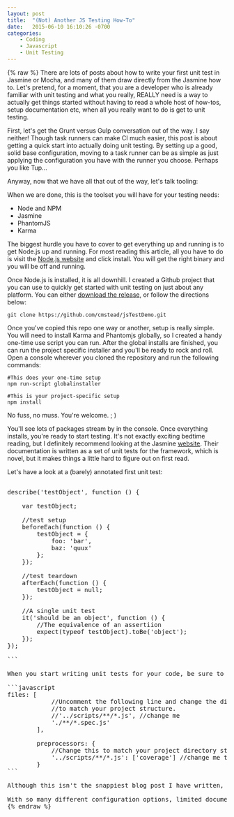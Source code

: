 ```yaml
---
layout: post
title:  "(Not) Another JS Testing How-To"
date:   2015-06-10 16:10:26 -0700
categories: 
    - Coding
    - Javascript
    - Unit Testing
---
```

{% raw %}
There are lots of posts about how to write your first unit test in Jasmine or Mocha, and many of them draw directly from the Jasmine how to. Let's pretend, for a moment, that you are a developer who is already familiar with unit testing and what you really, REALLY need is a way to actually get things started without having to read a whole host of how-tos, setup documentation etc, when all you really want to do is get to unit testing.

First, let's get the Grunt versus Gulp conversation out of the way. I say neither! Though task runners can make CI much easier, this post is about getting a quick start into actually doing unit testing. By setting up a good, solid base configuration, moving to a task runner can be as simple as just applying the configuration you have with the runner you choose. Perhaps you like Tup...

Anyway, now that we have all that out of the way, let's talk tooling:

When we are done, this is the toolset you will have for your testing needs:
<ul>
	<li>Node and NPM</li>
	<li>Jasmine</li>
	<li>PhantomJS</li>
	<li>Karma</li>
</ul>

The biggest hurdle you have to cover to get everything up and running is to get Node.js up and running.  For most reading this article, all you have to do is visit the <a href="https://nodejs.org/" target="_blank">Node.js website</a> and click install. You will get the right binary and you will be off and running.

Once Node.js is installed, it is all downhill. I created a Github project that you can use to quickly get started with unit testing on just about any platform. You can either <a href="https://github.com/cmstead/jsTestDemo/archive/v1.0.0.zip">download the release</a>, or follow the directions below:

```shell
git clone https://github.com/cmstead/jsTestDemo.git
```

Once you've copied this repo one way or another, setup is really simple. You will need to install Karma and Phantomjs globally, so I created a handy one-time use script you can run. After the global installs are finished, you can run the project specific installer and you'll be ready to rock and roll. Open a console wherever you cloned the repository and run the following commands:

```shell
#This does your one-time setup
npm run-script globalinstaller

#This is your project-specific setup
npm install
```

No fuss, no muss. You're welcome. ; )

You'll see lots of packages stream by in the console. Once everything installs, you're ready to start testing. It's not exactly exciting bedtime reading, but I definitely recommend looking at the Jasmine <a href="http://jasmine.github.io/2.0/introduction.html" target="_blank">website</a>. Their documentation is written as a set of unit tests for the framework, which is novel, but it makes things a little hard to figure out on first read.

Let's have a look at a (barely) annotated first unit test:

<pre src="language:javascript">

describe('testObject', function () {

    var testObject;

    //test setup
    beforeEach(function () {
        testObject = {
            foo: 'bar',
            baz: 'quux'
        };
    });
	
    //test teardown
    afterEach(function () {
        testObject = null;
    });

    //A single unit test
    it('should be an object', function () {
        //The equivalence of an assertiion
        expect(typeof testObject).toBe('object');
    });
});

```

When you start writing unit tests for your code, be sure to review the Karma configuration file in the spec folder.  Most settings can be left exactly as they are, but the paths should be updated to match your project structure.  I've included the code below so you can see the lines which need to be updated:

```javascript
files: [
            //Uncomment the following line and change the directory
            //to match your project structure.
            //'../scripts/**/*.js', //change me
            './**/*.spec.js'
        ],

        preprocessors: {
            //Change this to match your project directory structure
            '../scripts/**/*.js': ['coverage'] //change me too
        }
```

Although this isn't the snappiest blog post I have written, I have gone through this process so many times I have created templates for different kinds of projects just to save time and simplify the process of setting up unit tests, linting, ES6 transpilation, code coverage, etc.

With so many different configuration options, limited documentation and roadblocks I have encountered as I have gotten systems set up, I wanted to put something together that might help save someone else a little pain and suffering. If you have feared unit testing in Javascript because of setup troubles, consider this your personalized invitation. Unit test your code and make the web a better place!
{% endraw %}
    